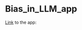 # Bias_in_LLM_app

[Link](https://kepler1908-bias-in-llm-app-web-app-yl3f7d.streamlit.app/) to the app: 
